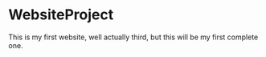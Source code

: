 # WebsiteProject
This is my first website, well actually third, but this will be my first complete one.
